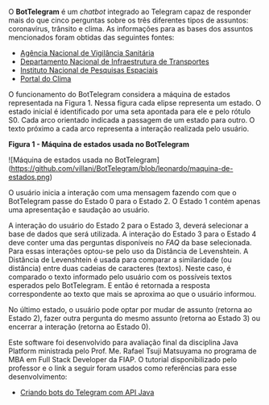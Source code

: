 O **BotTelegram** é um *chatbot* integrado ao Telegram capaz de responder mais do que cinco perguntas sobre os três diferentes tipos de assuntos: coronavírus, trânsito e clima. As informações para as bases dos assuntos mencionados foram obtidas das seguintes fontes:
 
* [Agência Nacional de Vigilância Sanitária](http://portal.anvisa.gov.br/coronavirus/faq)
* [Departamento Nacional de Infraestrutura de Transportes](https://dnit.gov.br/rodovias/operacoes-rodoviarias/multas/perguntas-frequentes-faq)
* [Instituto Nacional de Pesquisas Espaciais](http://www.inpe.br/faq/index.php?pai=9)
* [Portal do Clima](http://portaldoclima.pt/pt/o-projeto/faqs/)

O funcionamento do BotTelegram considera a máquina de estados representada na Figura 1. Nessa figura cada elipse representa um estado. O estado inicial é identificado por uma seta apontada para ele e pelo rótulo S0. Cada arco orientado indicada a passagem de um estado para outro. O texto próximo a cada arco representa a interação realizada pelo usuário.

**Figura 1 - Máquina de estados usada no BotTelegram**

![Máquina de estados usada no BotTelegram]
(https://github.com/villani/BotTelegram/blob/leonardo/maquina-de-estados.png)


O usuário inicia a interação com uma mensagem fazendo com que o BotTelegram passe do Estado 0 para o Estado 2. O Estado 1 contém apenas uma apresentação e saudação ao usuário.

A interação do usuário do Estado 2 para o Estado 3, deverá selecionar a base de dados que será utilizada. A interação do Estado 3 para o Estado 4 deve conter uma das perguntas disponíveis no *FAQ* da base selecionada. Para essas interações optou-se pelo uso da Distância de Levenshtein. A Distância de Levenshtein é usada para comparar a similaridade (ou distância) entre duas cadeias de caracteres (textos). Neste caso, é comparado o texto informado pelo usuário com os possíveis textos esperados pelo BotTelegram. E então é retornada a resposta correspondente ao texto que mais se aproxima ao que o usuário informou.

No último estado, o usuário pode optar por mudar de assunto (retorna ao Estado 2), fazer outra pergunta do mesmo assunto (retorna ao Estado 3) ou encerrar a interação (retorna ao Estado 0).

Este software foi desenvolvido para avaliação final da disciplina Java Platform ministrada pelo Prof. Me. Rafael Tsuji Matsuyama no programa de MBA em Full Stack Developer da FIAP. O tutorial disponibilizado pelo professor e o link a seguir foram usados como referências para esse desenvolvimento:

* [Criando bots do Telegram com API Java](https://medium.com/@michelpf/criando-bots-do-telegram-com-api-java-64e921762b5f)

